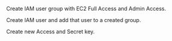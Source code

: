 Create IAM user group with EC2 Full Access and Admin Access.

Create IAM user and add that user to a created group.

Create new Access and Secret key.

